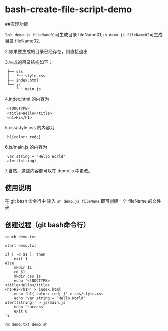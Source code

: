 # bash-create-file-script-demo


##实现功能

1.`sh demo.js fileName01`可生成目录 fileName01,`sh demo.js fileName02`可生成目录 fileName02.

2.如果要生成的目录已经存在，则直接退出

3.生成的目录结构如下：
```
 ├── css
 │   └── style.css
 ├── index.html
 └── js
     └── main.js
```

4.index.html 的内容为
```
 <!DOCTYPE>
 <title>Hello</title>
 <h1>Hi</h1>
 ```
 
5.css/style.css 的内容为
```
 h1{color: red;}
 ```
 
6.js/main.js 的内容为
```
 var string = "Hello World"
 alert(string)
 ```
 
 7.当然，这些内容都可以在 demo.js 中更改。



## 使用说明

在 git bash 命令行中 输入 `sh demo.js fileName` 即可创建一个 fileName 的文件夹



## 创建过程（git bash命令行）

`touch demo.txt`

`start demo.txt`

```
if [ -d $1 ]; then
	exit 1
else
	mkdir $1
	cd $1
	mkdir css js
	echo '<!DOCTYPE>
<title>Hello</title>
<h1>Hi</h1>' > index.html
	echo 'h1{ color: red; }' > css/style.css
	echo 'var string = "Hello World"
alert(string)' > js/main.js
	echo 'success'
	exit 0
fi
```
`rm demo.txt demo.sh`


